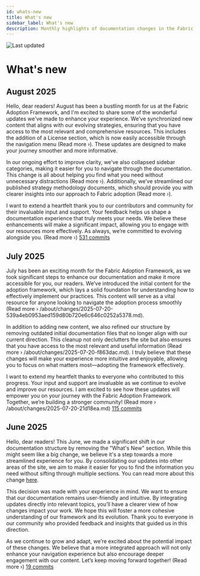 ```yaml
---
id: whats-new
title: What's new
sidebar_label: What's new
description: Monthly highlights of documentation changes in the Fabric Adoption Framework.
---
```


![Last updated](https://img.shields.io/badge/last%20updated-"2025--08--08-brightgreen)

# What's new

## August 2025

Hello, dear readers! August has been a bustling month for us at the Fabric Adoption Framework, and I'm excited to share some of the wonderful updates we've made to enhance your experience. We’ve synchronized new content that aligns with our evolving strategies, ensuring that you have access to the most relevant and comprehensive resources. This includes the addition of a License section, which is now easily accessible through the navigation menu (Read more ›). These updates are designed to make your journey smoother and more informative.

In our ongoing effort to improve clarity, we’ve also collapsed sidebar categories, making it easier for you to navigate through the documentation. This change is all about helping you find what you need without unnecessary distractions (Read more ›). Additionally, we’ve streamlined our published strategy methodology documents, which should provide you with clearer insights into our approach to Fabric adoption (Read more ›). 

I want to extend a heartfelt thank you to our contributors and community for their invaluable input and support. Your feedback helps us shape a documentation experience that truly meets your needs. We believe these enhancements will make a significant impact, allowing you to engage with our resources more effectively. As always, we’re committed to evolving alongside you. (Read more ›) [531 commits](https://github.com/TheTrustedAdvisor/FabricAdoptionFramework/commits/main?since=2025-08-01&until=2025-08-31)

## July 2025

July has been an exciting month for the Fabric Adoption Framework, as we took significant steps to enhance our documentation and make it more accessible for you, our readers. We’ve introduced the initial content for the adoption framework, which lays a solid foundation for understanding how to effectively implement our practices. This content will serve as a vital resource for anyone looking to navigate the adoption process smoothly (Read more › /about/changes/2025-07-20-539a4eb0953aed159d80b720e6c646c0252a5378.md).

In addition to adding new content, we also refined our structure by removing outdated initial documentation files that no longer align with our current direction. This cleanup not only declutters the site but also ensures that you have access to the most relevant and useful information (Read more › /about/changes/2025-07-20-f863dac.md). I truly believe that these changes will make your experience more intuitive and enjoyable, allowing you to focus on what matters most—adopting the framework effectively.

I want to extend my heartfelt thanks to everyone who contributed to this progress. Your input and support are invaluable as we continue to evolve and improve our resources. I am excited to see how these updates will empower you on your journey with the Fabric Adoption Framework. Together, we’re building a stronger community! (Read more › /about/changes/2025-07-20-21d18ea.md) [115 commits](https://github.com/TheTrustedAdvisor/FabricAdoptionFramework/commits/main?since=2025-07-01&until=2025-07-31)

## June 2025

Hello, dear readers! This June, we made a significant shift in our documentation structure by removing the "What's New" section. While this might seem like a big change, we believe it's a step towards a more streamlined experience for you. By consolidating our updates into other areas of the site, we aim to make it easier for you to find the information you need without sifting through multiple sections. You can read more about this change [here](https://fabricadoptionframework.com/about/changes/2025-06-03-5a7d4f72ccbbd73c700b77c1b485216d1e29c0ea.md).

This decision was made with your experience in mind. We want to ensure that our documentation remains user-friendly and intuitive. By integrating updates directly into relevant topics, you’ll have a clearer view of how changes impact your work. We hope this will foster a more cohesive understanding of our framework and its evolution. Thank you to everyone in our community who provided feedback and insights that guided us in this direction.

As we continue to grow and adapt, we’re excited about the potential impact of these changes. We believe that a more integrated approach will not only enhance your navigation experience but also encourage deeper engagement with our content. Let’s keep moving forward together! (Read more ›) [19 commits](https://github.com/TheTrustedAdvisor/FabricAdoptionFramework/commits/main?since=2025-06-01&until=2025-06-30)
